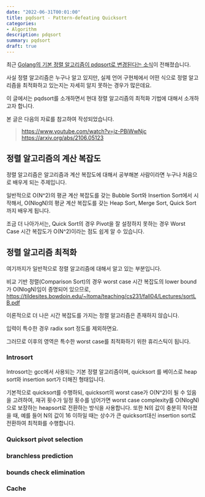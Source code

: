 ```yaml
---
date: "2022-06-31T00:01:00"
title: pqdsort - Pattern-defeating Quicksort
categories:
- Algorithm
description: pdqsort
summary: pqdsort
draft: true
---
```


최근 [Golang의 기본 정렬 알고리즘이 pdqsort로 변경된다는 소식](https://github.com/golang/go/issues/50154)이 전해졌습니다.

사실 정렬 알고리즘은 누구나 알고 있지만,
실제 언어 구현체에서 어떤 식으로 정렬 알고리즘을 최적화하고 있는지는
자세히 알지 못하는 경우가 많은데요.

이 글에서는 pqdsort를 소개하면서 현대 정렬 알고리즘의 최적화 기법에 대해서 소개하고자 합니다.

본 글은 다음의 자료를 참고하여 작성되었습니다.

> https://www.youtube.com/watch?v=jz-PBiWwNjc
> https://arxiv.org/abs/2106.05123

## 정렬 알고리즘의 계산 복잡도

정렬 알고리즘은 알고리즘과 계산 복잡도에 대해서 공부해본 사람이라면 누구나 처음으로 배우게 되는 주제입니다.

일반적으로 O(N^2)의 평균 계산 복잡도를 갖는 Bubble Sort와 Insertion Sort에서 시작해서,
O(NlogN)의 평균 계산 복잡도를 갖는 Heap Sort, Merge Sort, Quick Sort까지 배우게 됩니다.

조금 더 나아가서는, Quick Sort의 경우 Pivot을 잘 설정하지 못하는 경우 Worst Case 시간 복잡도가
O(N^2)이라는 점도 쉽게 알 수 있습니다.

## 정렬 알고리즘 최적화

여기까지가 일반적으로 정렬 알고리즘에 대해서 알고 있는 부분입니다.

비교 기반 정렬(Comparison Sort)의 경우 worst case 시간 복잡도의 lower bound가 O(NlogN)임이 증명되어 있으므로,
https://tildesites.bowdoin.edu/~ltoma/teaching/cs231/fall04/Lectures/sortLB.pdf

이론적으로 더 나은 시간 복잡도를 가지는 정렬 알고리즘은 존재하지 않습니다.

입력이 특수한 경우 radix sort 정도를 제외하면요.

그러므로 이후의 영역은 특수한 worst case를 최적화하기 위한 휴리스틱이 됩니다.

### Introsort

Introsort는 gcc에서 사용되는 기본 정렬 알고리즘이며, quicksort 를 베이스로 heap sort와 insertion sort가 더해진 형태입니다.

기본적으로 quicksort를 수행하되, quicksort의 worst case가 O(N^2)이 될 수 있음을 고려하여, 재귀 횟수가 일정 횟수를 넘어가면
worst case complexity를 O(NlogN)으로 보장하는 heapsort로 전환하는 방식을 사용합니다.
또한 N의 값이 충분히 작아졌을 때, 예를 들어 N의 값이 16 이하일 때는 상수가 큰 quicksort대신 insertion sort로 전환하여 최적화를 수행합니다.

### Quicksort pivot selection

### branchless prediction

### bounds check elimination

### Cache



